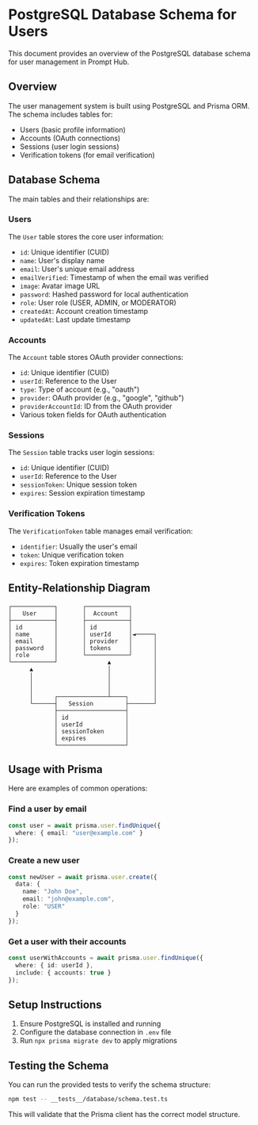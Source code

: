 # PostgreSQL Database Schema for Users

This document provides an overview of the PostgreSQL database schema for user management in Prompt Hub.

## Overview

The user management system is built using PostgreSQL and Prisma ORM. The schema includes tables for:

- Users (basic profile information)
- Accounts (OAuth connections)
- Sessions (user login sessions)
- Verification tokens (for email verification)

## Database Schema

The main tables and their relationships are:

### Users

The `User` table stores the core user information:

- `id`: Unique identifier (CUID)
- `name`: User's display name
- `email`: User's unique email address
- `emailVerified`: Timestamp of when the email was verified
- `image`: Avatar image URL
- `password`: Hashed password for local authentication
- `role`: User role (USER, ADMIN, or MODERATOR)
- `createdAt`: Account creation timestamp
- `updatedAt`: Last update timestamp

### Accounts

The `Account` table stores OAuth provider connections:

- `id`: Unique identifier (CUID)
- `userId`: Reference to the User
- `type`: Type of account (e.g., "oauth")
- `provider`: OAuth provider (e.g., "google", "github")
- `providerAccountId`: ID from the OAuth provider
- Various token fields for OAuth authentication

### Sessions

The `Session` table tracks user login sessions:

- `id`: Unique identifier (CUID)
- `userId`: Reference to the User
- `sessionToken`: Unique session token
- `expires`: Session expiration timestamp

### Verification Tokens

The `VerificationToken` table manages email verification:

- `identifier`: Usually the user's email
- `token`: Unique verification token
- `expires`: Token expiration timestamp

## Entity-Relationship Diagram

```
┌────────────┐       ┌────────────┐
│   User     │       │  Account   │
├────────────┤       ├────────────┤
│ id         │       │ id         │
│ name       │       │ userId     │◄─────┐
│ email      │       │ provider   │      │
│ password   │       │ tokens     │      │
│ role       │       └────────────┘      │
└────────────┘              ▲            │
      ▲                     │            │
      │                     │            │
      │                     │            │
      │                     │            │
      │      ┌──────────────┴────┐       │
      └──────┤   Session         ├───────┘
             ├───────────────────┤
             │ id                │
             │ userId            │
             │ sessionToken      │
             │ expires           │
             └───────────────────┘
```

## Usage with Prisma

Here are examples of common operations:

### Find a user by email

```typescript
const user = await prisma.user.findUnique({
  where: { email: "user@example.com" }
});
```

### Create a new user

```typescript
const newUser = await prisma.user.create({
  data: {
    name: "John Doe",
    email: "john@example.com",
    role: "USER"
  }
});
```

### Get a user with their accounts

```typescript
const userWithAccounts = await prisma.user.findUnique({
  where: { id: userId },
  include: { accounts: true }
});
```

## Setup Instructions

1. Ensure PostgreSQL is installed and running
2. Configure the database connection in `.env` file
3. Run `npx prisma migrate dev` to apply migrations

## Testing the Schema

You can run the provided tests to verify the schema structure:

```bash
npm test -- __tests__/database/schema.test.ts
```

This will validate that the Prisma client has the correct model structure.
